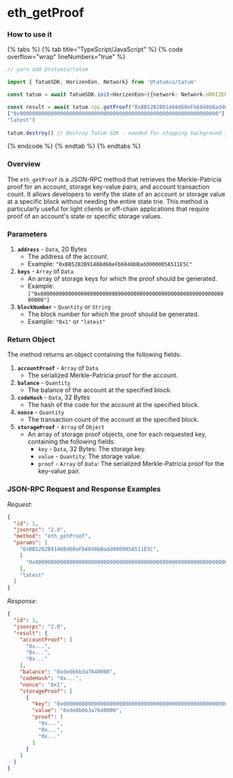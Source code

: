 # eth\_getProof

### How to use it

{% tabs %}
{% tab title="TypeScript/JavaScript" %}
{% code overflow="wrap" lineNumbers="true" %}
```typescript
// yarn add @tatumio/tatum

import { TatumSDK, HorizenEon, Network} from '@tatumio/tatum'

const tatum = await TatumSDK.init<HorizenEon>({network: Network.HORIZEN_EON})

const result = await tatum.rpc.getProof("0xBB52B2B91488d60eFb6848bBadd000005A511E5C",
["0x0000000000000000000000000000000000000000000000000000000000000000"],
"latest")
    
tatum.destroy() // Destroy Tatum SDK - needed for stopping background jobs
```
{% endcode %}
{% endtab %}
{% endtabs %}

### Overview

The `eth_getProof` is a JSON-RPC method that retrieves the Merkle-Patricia proof for an account, storage key-value pairs, and account transaction count. It allows developers to verify the state of an account or storage value at a specific block without needing the entire state trie. This method is particularly useful for light clients or off-chain applications that require proof of an account's state or specific storage values.

### Parameters

1. **`address`** - `Data`, 20 Bytes
   * The address of the account.
   * Example: `"0xBB52B2B91488d60eFb6848bBadd000005A511E5C"`
2. **`keys`** - `Array` of `Data`
   * An array of storage keys for which the proof should be generated.
   * Example: `["0x0000000000000000000000000000000000000000000000000000000000000000"]`
3. **`blockNumber`** - `Quantity` or `String`
   * The block number for which the proof should be generated.
   * Example: `"0x1"` or `"latest"`

### Return Object

The method returns an object containing the following fields:

1. **`accountProof`** - `Array` of `Data`
   * The serialized Merkle-Patricia proof for the account.
2. **`balance`** - `Quantity`
   * The balance of the account at the specified block.
3. **`codeHash`** - `Data`, 32 Bytes
   * The hash of the code for the account at the specified block.
4. **`nonce`** - `Quantity`
   * The transaction count of the account at the specified block.
5. **`storageProof`** - `Array` of `Object`
   * An array of storage proof objects, one for each requested key, containing the following fields:
     * `key` - `Data`, 32 Bytes: The storage key.
     * `value` - `Quantity`: The storage value.
     * `proof` - `Array` of `Data`: The serialized Merkle-Patricia proof for the key-value pair.

### JSON-RPC Request and Response Examples

_Request_:

```json
{
  "id": 1,
  "jsonrpc": "2.0",
  "method": "eth_getProof",
  "params": [
    "0xBB52B2B91488d60eFb6848bBadd000005A511E5C",
    [
      "0x0000000000000000000000000000000000000000000000000000000000000000"
    ],
    "latest"
  ]
}
```

_Response_:

```json
{
  "id": 1,
  "jsonrpc": "2.0",
  "result": {
    "accountProof": [
      "0x...",
      "0x...",
      "0x..."
    ],
    "balance": "0xde0b6b3a7640000",
    "codeHash": "0x...",
    "nonce": "0x1",
    "storageProof": [
      {
        "key": "0x0000000000000000000000000000000000000000000000000000000000000000",
        "value": "0xde0b6b3a7640000",
        "proof": [
          "0x...",
          "0x...",
          "0x..."
        ]
      }
    ]
  }
}
```
